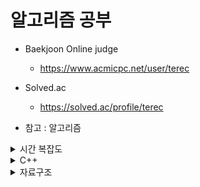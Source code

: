 # 알고리즘 공부

- Baekjoon Online judge
  - https://www.acmicpc.net/user/terec


- Solved.ac
  - https://solved.ac/profile/terec
  
- 참고 : 알고리즘 
  
<details>
<summary>시간 복잡도</summary>
<div markdown="1">       


## 시간복잡도
- 시간복잡도
  - 시간복잡도는 입력에 따라 프로그램이 동작하는 연산속도를 정의
  - 시간복잡도를 지정할 때 최악의 경우(worst case)를 기준으로 작성함
  - 각각의 연산 하나를 1로 보며 ```for(i =0 ; i< n ; i++)``` 와 같은 연산은 시간 복잡도를 n이라고 표현할 수 있음

- Big-O 표기법
  - 시간복잡도를 수식으로 표현
  - 상수는 식에서 제외, 최고차항의 계수를 갖도록 표현 (예 : n^3 + 50n^2 + 100n + 1000 -> O(n^3)
  - 시간복잡도를 고려한 알고리즘 작성이 필요
  


![complexity](https://github.com/cherrytomato1/Algorithm/blob/master/images/time_complexity.png)

</div>
</details>


<details>
<summary>C++</summary>
<div markdown="1">       

## C++


### 개념

#### 클래스와 구조체

- 클래스와 구조체의 차이
  - 멤버 메소드 존재의 차이
  - 상속의 유무
  - 접근 지정자 사용의 유무
  
- 구조체를 사용할 때
  - 자료형만의 정의
  - 접근 지정자를 사용할 필요가 없을 때(모든 멤버가 public으로 사용되어도 충분할 때)

### 함수/활용

#### input/output

 - ```using namespace std```;
    - iostream에 정의되어있는 std namespace를 사용한다는 뜻 cin, cout등의 namespace에서 std를 생략하여 활용하기 위함
    
 - ```ios_base :: sync_with_stdio(false)```
    - c stream과 c++ stream의 동기화를 끊음, 따라서 독립적인 버퍼를 갖게되어 실행속도는 상승
    - c 와 c++의 stream을 혼용할 수 없음(scanf, cin 등) 
    
 - ```cin.tie(NULL), cout.tie(NULL)```
    - cin과 cout의 동기화를 해제(null)로 지정.
    - cin, cout은 각각의 동작에서 동기화됨으로써 buffer 및 flush를 동작 이를 해제하여 동작속도를 향상시킬 수 있음
    - 동기화 해제 시 자동으로 flush하지 않으므로 in/out stream에 버퍼가 남아 있을 수 있음
    
 https://su-m.tistory.com/7
 
 https://stackoverflow.com/questions/31162367/significance-of-ios-basesync-with-stdiofalse-cin-tienull
 
 
 #### STL
 
 ##### Sort
 - algorithm 헤더에 포함
 
```
template <typename T>
void sort(T start, T end);

template <typename T>
void sort(T start, T end, Compare comp);
```
 - sort를 하고자하는 데이터의 시작주소와 끝 주소를 매개변수로 받음
 - quick sort 기반으로 O(nlogn)의 시간복잡도
 - 기본적으로 오름차순으로 정렬, comp 매개변수 입력으로 사용자 정의 크기 비교 알고리즘 적용가능
 
 
</div>
</details>


<details>
<summary>자료구조</summary>
<div markdown="1">       

 
## 자료구조

### 그래프


### 트리
- 트리의 정의
  - 트리는 하나의 루트 노드를 가짐
  - 루트 노드를 포함한 모든 노드에서 0개의 노드를 갖고, 이것이 반복적으로 정의되는 구조
  - 트리는 사이클이 존재할 수 없는 비선형, 계층적 자료구조
  - 방향성이 있는 비순환 그래프의 한 종류

- 트리의 특징
  - 노드 N을 갖는 트리의 간선의 개수는 항상 N-1개이다( 간선의 개수는 항상 정점의 수 - 1 이다)
  - 임의의 두 노드 간의 경로의 수는 유일함 ( 정점 간 1개의 경로만 존재 )
  - 모든 노드는 단 하나의 부모 노드만을 갖는다
  - 순회는 전위 순회(pre-order), 중위 순회(in-order), 후위 순회(post-order)의 방법을 갖는다
  
  


![tree](https://github.com/cherrytomato1/Algorithm/blob/master/images/tree-terms.png)
- 트리 용어

  - 루트 노드(root node): 부모가 없는 노드, 트리는 하나의 루트 노드만을 가진다.
  - 단말 노드(leaf node): 자식이 없는 노드, 또는 ‘잎 노드’라고도 부른다.
  - 내부(internal) 노드: 단말 노드가 아닌 노드
  - 간선(edge): 노드를 연결하는 선 (link, branch 라고도 부름)
  - 형제(sibling): 같은 부모를 가지는 노드
  - 노드의 크기(size): 자신을 포함한 모든 자손 노드의 개수
  - 노드의 깊이(depth): 루트에서 어떤 노드에 도달하기 위해 거쳐야 하는 간선의 수
  - 노드의 레벨(level): 트리의 특정 깊이를 가지는 노드의 집합
  - 노드의 차수(degree): 하위 트리 개수 / 간선 수 (degree) = 각 노드가 지닌 가지의 수
  - 트리의 차수(degree of tree): 트리의 최대 차수
  - 트리의 높이(height): 루트 노드에서 가장 깊숙히 있는 노드의 깊이
  
  https://gmlwjd9405.github.io/2018/08/12/data-structure-tree.html
  


</div>
</details>

